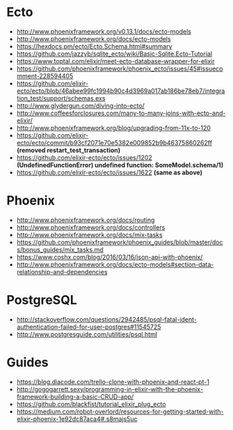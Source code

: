 # Ecto

- http://www.phoenixframework.org/v0.13.1/docs/ecto-models
- http://www.phoenixframework.org/docs/ecto-models
- https://hexdocs.pm/ecto/Ecto.Schema.html#summary
- https://github.com/jazzyb/sqlite_ecto/wiki/Basic-Sqlite.Ecto-Tutorial
- https://www.toptal.com/elixir/meet-ecto-database-wrapper-for-elixir
- https://github.com/phoenixframework/phoenix_ecto/issues/45#issuecomment-228594405
- https://github.com/elixir-ecto/ecto/blob/46abee99fc1994b90c4d3969a017ab186be78eb7/integration_test/support/schemas.exs
- http://www.glydergun.com/diving-into-ecto/
- http://www.coffeesforclosures.com/many-to-many-joins-with-ecto-and-elixir/
- http://www.phoenixframework.org/blog/upgrading-from-11x-to-120
- https://github.com/elixir-ecto/ecto/commit/b93cf2071e70e5382e009852b9b46375860262ff **(removed restart_test_transaction)**
- https://github.com/elixir-ecto/ecto/issues/1202 **(UndefinedFunctionError) undefined function: SomeModel.__schema__/1)**
- https://github.com/elixir-ecto/ecto/issues/1622 **(same as above)**

# Phoenix

- http://www.phoenixframework.org/docs/routing
- http://www.phoenixframework.org/docs/controllers
- http://www.phoenixframework.org/docs/mix-tasks
- https://github.com/phoenixframework/phoenix_guides/blob/master/docs/bonus_guides/mix_tasks.md
- https://www.coshx.com/blog/2016/03/16/json-api-with-phoenix/
- http://www.phoenixframework.org/docs/ecto-models#section-data-relationship-and-dependencies

# PostgreSQL

- http://stackoverflow.com/questions/2942485/psql-fatal-ident-authentication-failed-for-user-postgres#11545725
- http://www.postgresguide.com/utilities/psql.html

# Guides

- https://blog.diacode.com/trello-clone-with-phoenix-and-react-pt-1
- http://gogogarrett.sexy/programming-in-elixir-with-the-phoenix-framework-building-a-basic-CRUD-app/
- https://github.com/blackfist/tutorial_elixir_plug_ecto
- https://medium.com/robot-overlord/resources-for-getting-started-with-elixir-phoenix-1e92dc87aca4#.s8majs5uc
